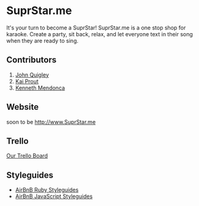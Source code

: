 SuprStar.me
===========

It's your turn to become a SuprStar! SuprStar.me is a one stop shop for karaoke. 
Create a party, sit back, relax, and let everyone text in their song when they are ready to sing.


## Contributors
1. [John Quigley](https://github.com/quigproquo)
2. [Kai Prout](https://github.com/kaiprt)
3. [Kenneth Mendonca](https://github.com/mendoncakr)

## Website
soon to be http://www.SuprStar.me

## Trello
[Our Trello Board](https://trello.com/b/8F9iSa5R/superstar-me)


## Styleguides
* [AirBnB Ruby Styleguides](https://github.com/airbnb/ruby)
* [AirBnB JavaScript Styleguides](https://github.com/airbnb/javascript)


